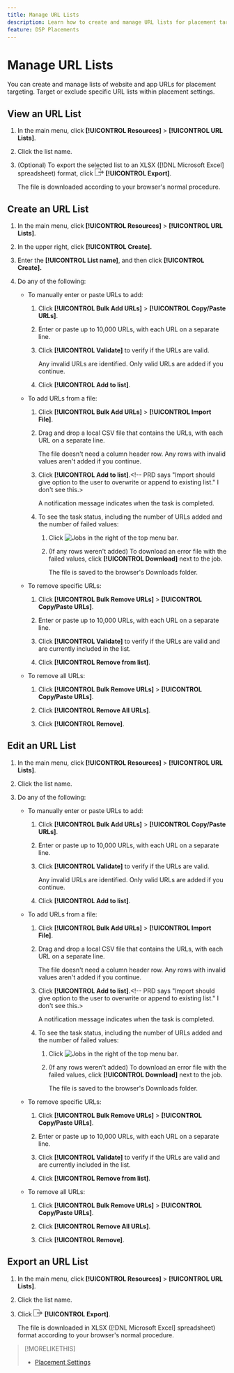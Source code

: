 ```yaml
---
title: Manage URL Lists
description: Learn how to create and manage URL lists for placement targeting.
feature: DSP Placements
---
```

# Manage URL Lists

<!-- Need to add info/links to this from placement settings once lists are available for targeting/exclusion on the Sites tab (not there as of 6/17) -->

You can create and manage lists of website and app URLs for placement targeting. Target or exclude specific URL lists within placement settings.

## View an URL List

1. In the main menu, click **[!UICONTROL Resources]** > **[!UICONTROL URL Lists]**.

1. Click the list name.

1. (Optional) To export the selected list to an XLSX ([!DNL Microsoft Excel] spreadsheet) format, click ![Export](/help/dsp/assets/export.png "Export") **[!UICONTROL Export]**.

   The file is downloaded according to your browser's normal procedure.

## Create an URL List

1. In the main menu, click **[!UICONTROL Resources]** > **[!UICONTROL URL Lists]**.

1. In the upper right, click **[!UICONTROL Create].**

1. Enter the **[!UICONTROL List name]**, and then click **[!UICONTROL Create].**

1. Do any of the following:

   * To manually enter or paste URLs to add:

     1. Click **[!UICONTROL Bulk Add URLs]** > **[!UICONTROL Copy/Paste URLs]**.

     1. Enter or paste up to 10,000 URLs, with each URL on a separate line.

     1. Click **[!UICONTROL Validate]** to verify if the URLs are valid.

        Any invalid URLs are identified. Only valid URLs are added if you continue.

     1. Click **[!UICONTROL Add to list]**.

   * To add URLs from a file:

     1. Click **[!UICONTROL Bulk Add URLs]** > **[!UICONTROL Import File]**.

     1. Drag and drop a local CSV file that contains the URLs, with each URL on a separate line.

        The file doesn't need a column header row. Any rows with invalid values aren't added if you continue.

     1. Click **[!UICONTROL Add to list]**.<!-- PRD says "Import should give option to the user to overwrite or append to existing list." I don't see this.>
     
        A notification message indicates when the task is completed.
       
     1. To see the task status, including the number of URLs added and the number of failed values:
     
        1. Click ![Jobs](/help/dsp/assets/downloads.png) in the right of the top menu bar.
        
        1. (If any rows weren't added) To download an error file with the failed values, click **[!UICONTROL Download]** next to the job.
        
           The file is saved to the browser's Downloads folder.

   * To remove specific URLs:

     1. Click **[!UICONTROL Bulk Remove URLs]** > **[!UICONTROL Copy/Paste URLs]**.

     1. Enter or paste up to 10,000 URLs, with each URL on a separate line.

     1. Click **[!UICONTROL Validate]** to verify if the URLs are valid and are currently included in the list.

     1. Click **[!UICONTROL Remove from list]**.

   * To remove all URLs:

     1.  Click **[!UICONTROL Bulk Remove URLs]** > **[!UICONTROL Copy/Paste URLs]**.

     1. Click **[!UICONTROL Remove All URLs]**.
     
     1. Click **[!UICONTROL Remove]**.

## Edit an URL List

1. In the main menu, click **[!UICONTROL Resources]** > **[!UICONTROL URL Lists]**.

1. Click the list name.

1. Do any of the following:

   * To manually enter or paste URLs to add:

     1. Click **[!UICONTROL Bulk Add URLs]** > **[!UICONTROL Copy/Paste URLs]**.

     1. Enter or paste up to 10,000 URLs, with each URL on a separate line.

     1. Click **[!UICONTROL Validate]** to verify if the URLs are valid.

        Any invalid URLs are identified. Only valid URLs are added if you continue.

     1. Click **[!UICONTROL Add to list]**.

   * To add URLs from a file:

     1. Click **[!UICONTROL Bulk Add URLs]** > **[!UICONTROL Import File]**.

     1. Drag and drop a local CSV file that contains the URLs, with each URL on a separate line.

        The file doesn't need a column header row. Any rows with invalid values aren't added if you continue.

     1. Click **[!UICONTROL Add to list]**.<!-- PRD says "Import should give option to the user to overwrite or append to existing list." I don't see this.>
     
        A notification message indicates when the task is completed.
       
     1. To see the task status, including the number of URLs added and the number of failed values:
     
        1. Click ![Jobs](/help/dsp/assets/downloads.png) in the right of the top menu bar.
        
        1. (If any rows weren't added) To download an error file with the failed values, click **[!UICONTROL Download]** next to the job.
        
           The file is saved to the browser's Downloads folder.

   * To remove specific URLs:

     1. Click **[!UICONTROL Bulk Remove URLs]** > **[!UICONTROL Copy/Paste URLs]**.

     1. Enter or paste up to 10,000 URLs, with each URL on a separate line.

     1. Click **[!UICONTROL Validate]** to verify if the URLs are valid and are currently included in the list.

     1. Click **[!UICONTROL Remove from list]**.

   * To remove all URLs:

     1.  Click **[!UICONTROL Bulk Remove URLs]** > **[!UICONTROL Copy/Paste URLs]**.

     1. Click **[!UICONTROL Remove All URLs]**.
     
     1. Click **[!UICONTROL Remove]**.

## Export an URL List

1. In the main menu, click **[!UICONTROL Resources]** > **[!UICONTROL URL Lists]**.

1. Click the list name.

1. Click ![Export](/help/dsp/assets/export.png "Export") **[!UICONTROL Export]**.

   The file is downloaded in XLSX ([!DNL Microsoft Excel] spreadsheet) format according to your browser's normal procedure.

<!-- Not available as of 6/17. If we add it, confirm all.

## Delete an URL List

1. In the main menu, click **[!UICONTROL Resources]** > **[!UICONTROL URL Lists]**.

1. Select the check box next to the list name.

1. Click **[!UICONTROL Delete]**.

1. In the confirmation message, click **[!UICONTROL Delete]**.
-->

<!-- any more related topics? -->

>[!MORELIKETHIS]
>
>* [Placement Settings](/help/dsp/campaign-management/placements/placement-settings.md)
